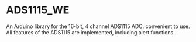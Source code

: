 # ADS1115_WE
An Arduino library for the 16-bit, 4 channel ADS1115 ADC. convenient to use. All features of the ADS1115 are implemented, including alert functions. 
